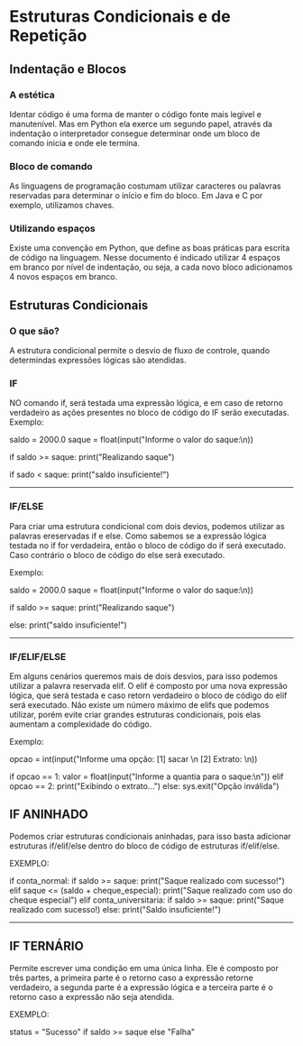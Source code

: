 # Estruturas Condicionais e de Repetição

## Indentação e Blocos

### A estética
Identar código é uma forma de manter o código fonte mais legível e manutenível. Mas em Python ela exerce um segundo papel, através da indentação o interpretador consegue determinar onde um bloco de comando inicia e onde ele termina.

### Bloco de comando
As linguagens de programação costumam utilizar caracteres ou palavras reservadas para determinar o início e fim do bloco. Em Java e C por exemplo, utilizamos chaves.

### Utilizando espaços
Existe uma convenção em Python, que define as boas práticas para escrita de código na linguagem. Nesse documento é indicado utilizar 4 espaços em branco por nível de indentação, ou seja, a cada novo bloco adicionamos 4 novos espaços em branco.

## Estruturas Condicionais

### O que são?
A estrutura condicional permite o desvio de fluxo de controle, quando determindas expressões lógicas são atendidas.

### IF
NO comando if, será testada uma expressão lógica, e em caso de retorno verdadeiro as ações presentes no bloco de código do IF serão executadas.
Exemplo:

saldo = 2000.0
saque = float(input("Informe o valor do saque:\n))

if saldo >= saque:
    print("Realizando saque")

if sado < saque:
    print("saldo insuficiente!")

-----------------------------------
### IF/ELSE
Para criar uma estrutura condicional com dois devios, podemos utilizar as palavras ereservadas if e else. Como sabemos se a expressão lógica testada no if for verdadeira, então o bloco de código do if será executado. Caso contrário o bloco de código do else será executado.

Exemplo:

saldo = 2000.0
saque = float(input("Informe o valor do saque:\n))

if saldo >= saque:
    print("Realizando saque")

else:
    print("saldo insuficiente!")

---------------------------------
### IF/ELIF/ELSE
Em alguns cenários queremos mais de dois desvios, para isso podemos utilizar a palavra reservada elif. O elif é composto por uma nova expressão lógica, que será testada e caso retorn verdadeiro o bloco de código do elif será executado. Não existe um número máximo de elifs que podemos utilizar, porém evite criar grandes estruturas condicionais, pois elas aumentam a complexidade do código.

Exemplo:


opcao = int(input("Informe uma opção: [1] sacar \n [2] Extrato: \n))

if opcao == 1:
    valor = float(input("Informe a quantia para o saque:\n"))
elif opcao == 2:
    print("Exibindo o extrato...")
else: 
    sys.exit("Opção inválida")


## IF ANINHADO

Podemos criar estruturas condicionais aninhadas, para isso basta adicionar estruturas if/elif/else dentro do bloco de código de estruturas if/elif/else.

EXEMPLO:

if conta_normal:
    if saldo >= saque:
        print("Saque realizado com sucesso!")
    elif saque <= (saldo + cheque_especial):
        print("Saque realizado com uso do cheque especial")
elif conta_universitaria:
    if saldo >= saque:
        print("Saque realizado com sucesso!)
    else: 
        print("Saldo insuficiente!")


--------------------------------------------

## IF TERNÁRIO

Permite escrever uma condição em uma única linha. Ele é composto por três partes, a primeira parte é o retorno caso a expressão retorne verdadeiro, a segunda parte é a expressão lógica e a terceira parte é o retorno caso a expressão não seja atendida.

EXEMPLO:

status = "Sucesso" if saldo  >= saque else "Falha"


